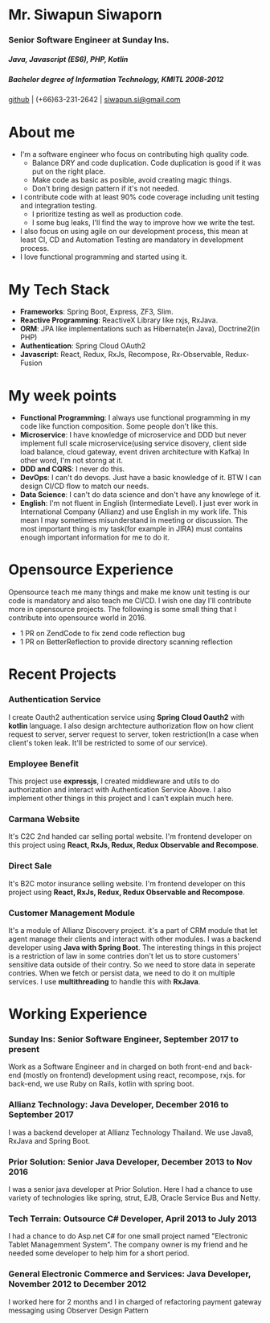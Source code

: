 
# Mr. Siwapun Siwaporn
### Senior Software Engineer at Sunday Ins.
##### Java, Javascript (ES6), PHP, Kotlin
##### Bachelor degree of Information Technology, KMITL 2008-2012
[github](https://github.com/mapkuff) | (+66)63-231-2642 | siwapun.si@gmail.com

# About me
- I'm a software engineer who focus on contributing high quality code.
    - Balance DRY and code duplication. Code duplication is good if it was put on the right place.
    - Make code as basic as posible, avoid creating magic things.
    - Don't bring design pattern if it's not needed.
- I contribute code with at least 90% code coverage including unit testing and integration testing.
    - I prioritize testing as well as production code.
    - I some bug leaks, I'll find the way to improve how we write the test.
- I also focus on using agile on our development process, this mean at least CI, CD and Automation Testing are mandatory in development process.
- I love functional programming and started using it.

# My Tech Stack
- **Frameworks**: Spring Boot, Express, ZF3, Slim.
- **Reactive Programming**: ReactiveX Library like rxjs, RxJava.
- **ORM**: JPA like implementations such as Hibernate(in Java), Doctrine2(in PHP)
- **Authentication**: Spring Cloud OAuth2
- **Javascript**: React, Redux, RxJs, Recompose, Rx-Observable, Redux-Fusion

# My week points
- **Functional Programming**: I always use functional programming in my code like function composition. Some people don't like this.
- **Microservice**: I have knowledge of microservice and DDD but never implement full scale microservice(using service disovery, client side load balance, cloud gateway, event driven architecture with Kafka) In other word, I'm not storng at it.
- **DDD and CQRS**: I never do this.
- **DevOps**: I can't do devops. Just have a basic knowledge of it. BTW I can design CI/CD flow to match our needs.
- **Data Science**: I can't do data science and don't have any knowlege of it.
- **English**: I'm not fluent in English (Intermediate Level). I just ever work in International Company (Allianz) and use English in my work life. This mean I may sometimes misunderstand in meeting or discussion. The most important thing is my task(for example in JIRA) must contains enough important information for me to do it.

# Opensource Experience
Opensource teach me many things and make me know unit testing is our code is mandatory and also teach me CI/CD. I wish one day I'll contribute more in opensource projects. The following is some small thing that I contribute into opensource world in 2016.

- 1 PR on ZendCode to fix zend code reflection bug
- 1 PR on BetterReflection to provide directory scanning reflection

# Recent Projects
### Authentication Service
I create Oauth2 authentication service using **Spring Cloud Oauth2** with **kotlin** language. I also design archtecture authorization flow on how client request to server, server request to server, token restriction(In a case when client's token leak. It'll be restricted to some of our service).

### Employee Benefit ###
This project use **expressjs**, I created middleware and utils to do authorization and interact with Authentication Service Above. I also implement other things in this project and I can't explain much here.

### Carmana Website ###
It's C2C 2nd handed car selling portal website. I'm frontend developer on this project using **React, RxJs, Redux, Redux Observable and Recompose**.

### Direct Sale ###
It's B2C motor insurance selling website. I'm frontend developer on this project using **React, RxJs, Redux, Redux Observable and Recompose**.

### Customer Management Module ###
It's a module of Allianz Discovery project. it's a part of CRM module that let agent manage their clients and interact with other modules. I was a backend developer using **Java with Spring Boot**. The interesting things in this project is a restriction of law in some contries don't let us to store customers' sensitive data outside of their contry. So we need to store data in seperate contries. When we fetch or persist data, we need to do it on multiple services. I use **multithreading** to handle this with **RxJava**.

# Working Experience
### Sunday Ins: Senior Software Engineer, September 2017 to present 
Work as a Software Engineer and in charged on both front-end and back-end (mostly on frontend) development using react, recompose, rxjs.
for back-end, we use Ruby on Rails, kotlin with spring boot.
    
### Allianz Technology: Java Developer, December 2016 to September 2017
I was a backend developer at Allianz Technology Thailand. We use Java8, RxJava and Spring Boot.
    
### Prior Solution: Senior Java Developer, December 2013 to Nov 2016
I was a senior java developer at Prior Solution. Here I had a chance to use variety of technologies like spring, strut, EJB, Oracle Service Bus and Netty.

### Tech Terrain: Outsource C# Developer, April 2013 to July 2013
I had a chance to do Asp.net C# for one small project named "Electronic Tablet Managemment System". The company owner is my friend and he needed some developer to help him for a short period.

### General Electronic Commerce and Services: Java Developer, November 2012 to December 2012
I worked here for 2 months and I in charged of refactoring payment gateway messaging using Observer Design Pattern
